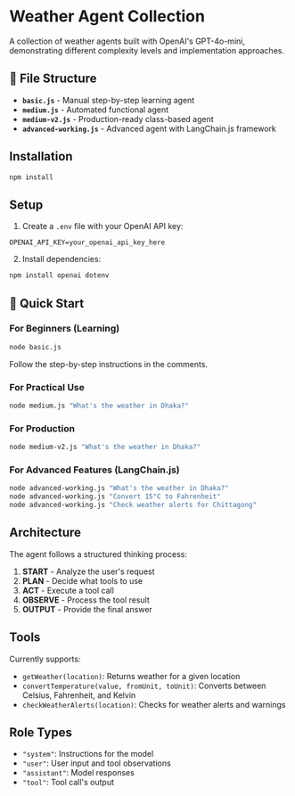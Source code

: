 # Weather Agent Collection

A collection of weather agents built with OpenAI's GPT-4o-mini, demonstrating different complexity levels and implementation approaches.

## 📁 File Structure

- **`basic.js`** - Manual step-by-step learning agent
- **`medium.js`** - Automated functional agent
- **`medium-v2.js`** - Production-ready class-based agent
- **`advanced-working.js`** - Advanced agent with LangChain.js framework

## Installation

```bash
npm install
```

## Setup

1. Create a `.env` file with your OpenAI API key:

```env
OPENAI_API_KEY=your_openai_api_key_here
```

2. Install dependencies:

```bash
npm install openai dotenv
```

## 🎯 Quick Start

### For Beginners (Learning)

```bash
node basic.js
```

Follow the step-by-step instructions in the comments.

### For Practical Use

```bash
node medium.js "What's the weather in Dhaka?"
```

### For Production

```bash
node medium-v2.js "What's the weather in Dhaka?"
```

### For Advanced Features (LangChain.js)

```bash
node advanced-working.js "What's the weather in Dhaka?"
node advanced-working.js "Convert 15°C to Fahrenheit"
node advanced-working.js "Check weather alerts for Chittagong"
```

## Architecture

The agent follows a structured thinking process:

1. **START** - Analyze the user's request
2. **PLAN** - Decide what tools to use
3. **ACT** - Execute a tool call
4. **OBSERVE** - Process the tool result
5. **OUTPUT** - Provide the final answer

## Tools

Currently supports:

- `getWeather(location)`: Returns weather for a given location
- `convertTemperature(value, fromUnit, toUnit)`: Converts between Celsius, Fahrenheit, and Kelvin
- `checkWeatherAlerts(location)`: Checks for weather alerts and warnings

## Role Types

- `"system"`: Instructions for the model
- `"user"`: User input and tool observations
- `"assistant"`: Model responses
- `"tool"`: Tool call's output
